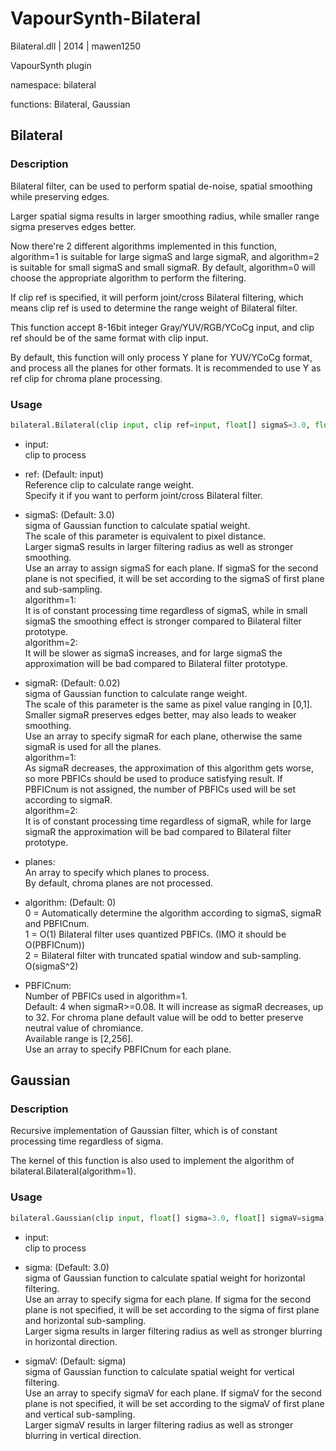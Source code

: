 # VapourSynth-Bilateral

Bilateral.dll | 2014 | mawen1250

VapourSynth plugin

namespace: bilateral

functions: Bilateral, Gaussian

## Bilateral

### Description

Bilateral filter, can be used to perform spatial de-noise, spatial smoothing while preserving edges.

Larger spatial sigma results in larger smoothing radius, while smaller range sigma preserves edges better.

Now there're 2 different algorithms implemented in this function, algorithm=1 is suitable for large sigmaS and large sigmaR, and algorithm=2 is suitable for small sigmaS and small sigmaR. By default, algorithm=0 will choose the appropriate algorithm to perform the filtering.

If clip ref is specified, it will perform joint/cross Bilateral filtering, which means clip ref is used to determine the range weight of Bilateral filter.

This function accept 8-16bit integer Gray/YUV/RGB/YCoCg input, and clip ref should be of the same format with clip input.

By default, this function will only process Y plane for YUV/YCoCg format, and process all the planes for other formats. It is recommended to use Y as ref clip for chroma plane processing.

### Usage

```python
bilateral.Bilateral(clip input, clip ref=input, float[] sigmaS=3.0, float[] sigmaR=0.02, int[] planes=[], int[] algorithm=0, int[] PBFICnum=[])
```

- input:<br />
    clip to process

- ref: (Default: input)<br />
    Reference clip to calculate range weight.<br />
    Specify it if you want to perform joint/cross Bilateral filter.

- sigmaS: (Default: 3.0)<br />
    sigma of Gaussian function to calculate spatial weight.<br />
    The scale of this parameter is equivalent to pixel distance.<br />
    Larger sigmaS results in larger filtering radius as well as stronger smoothing.<br />
    Use an array to assign sigmaS for each plane. If sigmaS for the second plane is not specified, it will be set according to the sigmaS of first plane and sub-sampling.<br />
    algorithm=1:<br />
        It is of constant processing time regardless of sigmaS, while in small sigmaS the smoothing effect is stronger compared to Bilateral filter prototype.<br />
    algorithm=2:<br />
        It will be slower as sigmaS increases, and for large sigmaS the approximation will be bad compared to Bilateral filter prototype.

- sigmaR: (Default: 0.02)<br />
    sigma of Gaussian function to calculate range weight.<br />
    The scale of this parameter is the same as pixel value ranging in [0,1].<br />
    Smaller sigmaR preserves edges better, may also leads to weaker smoothing.<br />
    Use an array to specify sigmaR for each plane, otherwise the same sigmaR is used for all the planes.<br />
    algorithm=1:<br />
        As sigmaR decreases, the approximation of this algorithm gets worse, so more PBFICs should be used to produce satisfying result. If PBFICnum is not assigned, the number of PBFICs used will be set according to sigmaR.<br />
    algorithm=2:<br />
        It is of constant processing time regardless of sigmaR, while for large sigmaR the approximation will be bad compared to Bilateral filter prototype.

- planes:<br />
    An array to specify which planes to process.<br />
    By default, chroma planes are not processed.

- algorithm: (Default: 0)<br />
    0 = Automatically determine the algorithm according to sigmaS, sigmaR and PBFICnum.<br />
    1 = O(1) Bilateral filter uses quantized PBFICs. (IMO it should be O(PBFICnum))<br />
    2 = Bilateral filter with truncated spatial window and sub-sampling. O(sigmaS^2)

- PBFICnum:<br />
    Number of PBFICs used in algorithm=1.<br />
    Default: 4 when sigmaR>=0.08. It will increase as sigmaR decreases, up to 32. For chroma plane default value will be odd to better preserve neutral value of chromiance.<br />
    Available range is [2,256].<br />
    Use an array to specify PBFICnum for each plane.

## Gaussian

### Description

Recursive implementation of Gaussian filter, which is of constant processing time regardless of sigma.

The kernel of this function is also used to implement the algorithm of bilateral.Bilateral(algorithm=1).

### Usage

```python
bilateral.Gaussian(clip input, float[] sigma=3.0, float[] sigmaV=sigma)
```

- input:<br />
    clip to process

- sigma: (Default: 3.0)<br />
    sigma of Gaussian function to calculate spatial weight for horizontal filtering.<br />
    Use an array to specify sigma for each plane. If sigma for the second plane is not specified, it will be set according to the sigma of first plane and horizontal sub-sampling.<br />
    Larger sigma results in larger filtering radius as well as stronger blurring in horizontal direction.

- sigmaV: (Default: sigma)<br />
    sigma of Gaussian function to calculate spatial weight for vertical filtering.<br />
    Use an array to specify sigmaV for each plane. If sigmaV for the second plane is not specified, it will be set according to the sigmaV of first plane and vertical sub-sampling.<br />
    Larger sigmaV results in larger filtering radius as well as stronger blurring in vertical direction.
